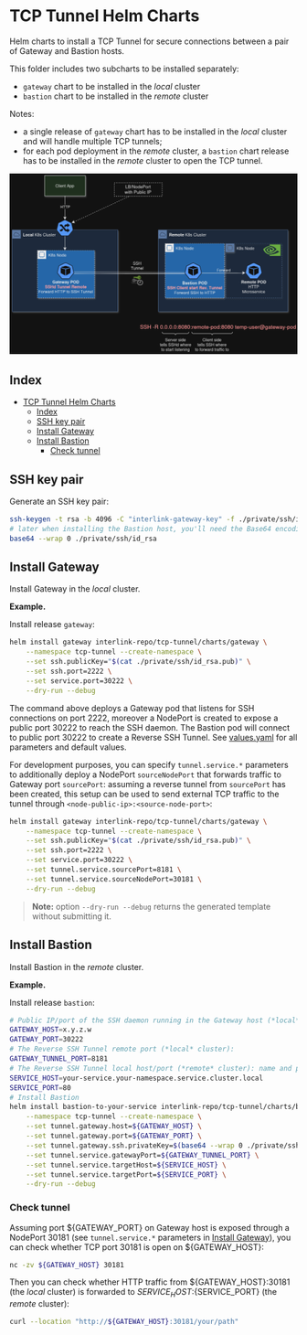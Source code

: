# TCP Tunnel Helm Charts

Helm charts to install a TCP Tunnel for secure connections between a pair of Gateway and Bastion hosts.

This folder includes two subcharts to be installed separately:

- `gateway` chart to be installed in the *local* cluster
- `bastion` chart to be installed in the *remote* cluster

Notes:

- a single release of `gateway` chart has to be installed in the *local* cluster and will handle multiple TCP tunnels;
- for each pod deployment in the *remote* cluster, a `bastion` chart release has to be installed in the *remote*
cluster to open the TCP tunnel.

![Diagram of TCP Tunnel](./diagram.png)

## Index

- [TCP Tunnel Helm Charts](#tcp-tunnel-helm-charts)
  - [Index](#index)
  - [SSH key pair](#ssh-key-pair)
  - [Install Gateway](#install-gateway)
  - [Install Bastion](#install-bastion)
    - [Check tunnel](#check-tunnel)

## SSH key pair

Generate an SSH key pair:

```sh
ssh-keygen -t rsa -b 4096 -C "interlink-gateway-key" -f ./private/ssh/id_rsa
# later when installing the Bastion host, you'll need the Base64 encoding of private key that you can generate as follows:
base64 --wrap 0 ./private/ssh/id_rsa
```

## Install Gateway

Install Gateway in the *local* cluster.

**Example.**

Install release `gateway`:

```sh
helm install gateway interlink-repo/tcp-tunnel/charts/gateway \
    --namespace tcp-tunnel --create-namespace \
    --set ssh.publicKey="$(cat ./private/ssh/id_rsa.pub)" \
    --set ssh.port=2222 \
    --set service.port=30222 \
    --dry-run --debug
```

The command above deploys a Gateway pod that listens for SSH connections on port 2222, moreover a NodePort is created
to expose a public port 30222 to reach the SSH daemon.
The Bastion pod will connect to public port 30222 to create a Reverse SSH Tunnel.
See [values.yaml](./charts/gateway/values.yaml) for all parameters and default values.

For development purposes, you can specify `tunnel.service.*` parameters to additionally deploy a NodePort
`sourceNodePort` that forwards traffic to Gateway port `sourcePort`: assuming a reverse tunnel from `sourcePort`
has been created, this setup can be used to send external TCP traffic to the tunnel through
`<node-public-ip>:<source-node-port>`:

```sh
helm install gateway interlink-repo/tcp-tunnel/charts/gateway \
    --namespace tcp-tunnel --create-namespace \
    --set ssh.publicKey="$(cat ./private/ssh/id_rsa.pub)" \
    --set ssh.port=2222 \
    --set service.port=30222 \
    --set tunnel.service.sourcePort=8181 \
    --set tunnel.service.sourceNodePort=30181 \
    --dry-run --debug
```

> **Note:** option `--dry-run --debug` returns the generated template without submitting it.

## Install Bastion

Install Bastion in the *remote* cluster.

**Example.**

Install release `bastion`:

```sh
# Public IP/port of the SSH daemon running in the Gateway host (*local* cluster):
GATEWAY_HOST=x.y.z.w
GATEWAY_PORT=30222
# The Reverse SSH Tunnel remote port (*local* cluster):
GATEWAY_TUNNEL_PORT=8181
# The Reverse SSH Tunnel local host/port (*remote* cluster): name and port of the service where the Bastion host will forward traffic coming from the tunnel (it can be a service name in Bastion's kubernetes cluster)
SERVICE_HOST=your-service.your-namespace.service.cluster.local
SERVICE_PORT=80
# Install Bastion
helm install bastion-to-your-service interlink-repo/tcp-tunnel/charts/bastion \
    --namespace tcp-tunnel --create-namespace \
    --set tunnel.gateway.host=${GATEWAY_HOST} \
    --set tunnel.gateway.port=${GATEWAY_PORT} \
    --set tunnel.gateway.ssh.privateKey=$(base64 --wrap 0 ./private/ssh/id_rsa ) \
    --set tunnel.service.gatewayPort=${GATEWAY_TUNNEL_PORT} \
    --set tunnel.service.targetHost=${SERVICE_HOST} \
    --set tunnel.service.targetPort=${SERVICE_PORT} \
    --dry-run --debug
```

### Check tunnel

Assuming port ${GATEWAY_PORT} on Gateway host is exposed through a NodePort 30181 (see `tunnel.service.*` parameters
in [Install Gateway](#install-gateway)), you can check whether TCP port 30181 is open on ${GATEWAY_HOST}:

```sh
nc -zv ${GATEWAY_HOST} 30181
```

Then you can check whether HTTP traffic from ${GATEWAY_HOST}:30181 (the *local* cluster) is forwarded to
${SERVICE_HOST}:${SERVICE_PORT} (the *remote* cluster):

```sh
curl --location "http://${GATEWAY_HOST}:30181/your/path"
```
